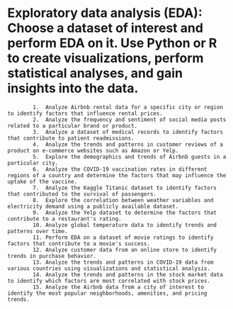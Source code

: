 # Exploratory data analysis (EDA): Choose a dataset of interest and perform EDA on it. Use Python or R to create visualizations, perform statistical analyses, and gain insights into the data.
            1.	Analyze Airbnb rental data for a specific city or region to identify factors that influence rental prices.
            2.	Analyze the frequency and sentiment of social media posts related to a particular brand or product.
            3.	Analyze a dataset of medical records to identify factors that contribute to patient readmissions.
            4.	Analyze the trends and patterns in customer reviews of a product on e-commerce websites such as Amazon or Yelp.
            5.	Explore the demographics and trends of Airbnb guests in a particular city.
            6.	Analyze the COVID-19 vaccination rates in different regions of a country and determine the factors that may influence the uptake of the vaccine.
            7.	Analyze the Kaggle Titanic dataset to identify factors that contributed to the survival of passengers.
            8.	Explore the correlation between weather variables and electricity demand using a publicly available dataset.
            9.	Analyze the Yelp dataset to determine the factors that contribute to a restaurant's rating.
            10.	Analyze global temperature data to identify trends and patterns over time.
            11.	Perform EDA on a dataset of movie ratings to identify factors that contribute to a movie's success.
            12.	Analyze customer data from an online store to identify trends in purchase behavior.
            13.	Analyze the trends and patterns in COVID-19 data from various countries using visualizations and statistical analysis.
            14.	Analyze the trends and patterns in the stock market data to identify which factors are most correlated with stock prices.
            15.	Analyze the Airbnb data from a city of interest to identify the most popular neighborhoods, amenities, and pricing trends.
